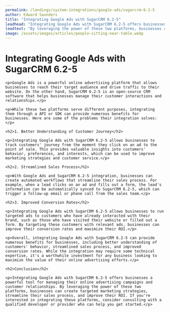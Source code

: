 ```yaml
---
permalink: /landings/system-integrations/google-ads/sugarcrm-6-2-5
author: Edward Saunders
title: "Integrating Google Ads with SugarCRM 6.2-5"
leadhead: "Integrating Google Ads with SugarCRM 6.2-5 offers businesses a powerful tool for managing their online advertising campaigns and customer relationships"
leadtext: "By leveraging the power of these two platforms, businesses can create targeted marketing strategies, streamline their sales process, and improve their ROI. If you're interested in integrating these platforms, consider consulting with a qualified developer or provider who can help you get started."
image: /assets/images/articles/people-sitting-near-table.webp
---
```

<div class="arttext">	<h1>Integrating Google Ads with SugarCRM 6.2-5</h1>

	<p>Google Ads is a powerful online advertising platform that allows businesses to reach their target audience and drive traffic to their website. On the other hand, SugarCRM 6.2-5 is an open-source CRM software that helps businesses manage their customer interactions and relationships.</p>

	<p>While these two platforms serve different purposes, integrating them through a API or SDK can provide numerous benefits for businesses. Here are some of the problems their integration solves:</p>

	<h2>1. Better Understanding of Customer Journey</h2>

	<p>Integrating Google Ads with SugarCRM 6.2-5 allows businesses to track customers' journey from the moment they click on an ad to the point of sale. This provides valuable insights into customers' behavior, preferences, and interests, which can be used to improve marketing strategies and customer service.</p>

	<h2>2. Streamlined Sales Process</h2>

	<p>With Google Ads and SugarCRM 6.2-5 integration, businesses can create automated workflows that streamline their sales process. For example, when a lead clicks on an ad and fills out a form, the lead's information can be automatically synced to SugarCRM 6.2-5, which can trigger a follow-up email or phone call from the sales team.</p>

	<h2>3. Improved Conversion Rates</h2>

	<p>Integrating Google Ads with SugarCRM 6.2-5 allows businesses to run targeted ads to customers who have already interacted with their brand, such as those who have visited their website or filled out a form. By targeting these customers with relevant ads, businesses can improve their conversion rates and maximize their ROI.</p>

	<p>Overall, integrating Google Ads with SugarCRM 6.2-5 can provide numerous benefits for businesses, including better understanding of customers' behavior, streamlined sales process, and improved conversion rates. While the integration may require some technical expertise, it's a worthwhile investment for any business looking to maximize the value of their online advertising efforts.</p>

	<h2>Conclusion</h2>

	<p>Integrating Google Ads with SugarCRM 6.2-5 offers businesses a powerful tool for managing their online advertising campaigns and customer relationships. By leveraging the power of these two platforms, businesses can create targeted marketing strategies, streamline their sales process, and improve their ROI. If you're interested in integrating these platforms, consider consulting with a qualified developer or provider who can help you get started.</p>
</div>